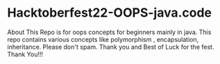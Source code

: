 # Hacktoberfest22-OOPS-java.code



About
This Repo is for oops concepts for beginners mainly in java. This repo contains various concepts like polymorphism , encapsulation, inheritance. Please don't spam. Thank you and Best of Luck for the fest. Thank You!!!
